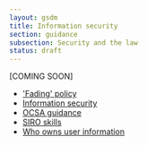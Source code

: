 ```yaml
---
layout: gsdm
title: Information security
section: guidance
subsection: Security and the law
status: draft
---
```


[COMING SOON]

<ul>
    <li><a href="/guides-and-toolkits/information-security/fadingpolicy.html">'Fading' policy</a></li>
    <li><a href="/guides-and-toolkits/information-security/informationsecurity.html">Information security</a></li>    
    <li><a href="/guides-and-toolkits/information-security/ocsaguidance.html">OCSA guidance</a></li>
    <li><a href="/guides-and-toolkits/information-security/siroskillsrequirements.html">SIRO skills</a></li>    
    <li><a href="/guides-and-toolkits/information-security/whoownsuserinformation.html">Who owns user information</a></li>
</ul>